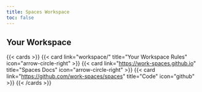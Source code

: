 ```yaml
---
title: Spaces Workspace
toc: false
---
```


## Your Workspace

{{< cards >}}
  {{< card link="workspace/" title="Your Workspace Rules" icon="arrow-circle-right" >}}
  {{< card link="https://work-spaces.github.io" title="Spaces Docs" icon="arrow-circle-right" >}}
  {{< card link="https://github.com/work-spaces/spaces" title="Code" icon="github" >}}
{{< /cards >}}


